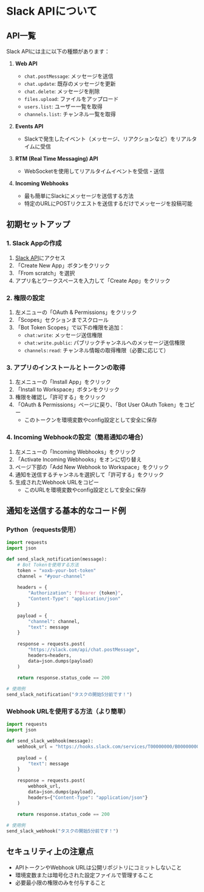 # Slack APIについて

## API一覧
Slack APIには主に以下の種類があります：

1. **Web API**
   - `chat.postMessage`: メッセージを送信
   - `chat.update`: 既存のメッセージを更新
   - `chat.delete`: メッセージを削除
   - `files.upload`: ファイルをアップロード
   - `users.list`: ユーザー一覧を取得
   - `channels.list`: チャンネル一覧を取得

2. **Events API**
   - Slackで発生したイベント（メッセージ、リアクションなど）をリアルタイムに受信

3. **RTM (Real Time Messaging) API**
   - WebSocketを使用してリアルタイムイベントを受信・送信

4. **Incoming Webhooks**
   - 最も簡単にSlackにメッセージを送信する方法
   - 特定のURLにPOSTリクエストを送信するだけでメッセージを投稿可能

## 初期セットアップ

### 1. Slack Appの作成
1. [Slack API](https://api.slack.com/apps)にアクセス
2. 「Create New App」ボタンをクリック
3. 「From scratch」を選択
4. アプリ名とワークスペースを入力して「Create App」をクリック

### 2. 権限の設定
1. 左メニューの「OAuth & Permissions」をクリック
2. 「Scopes」セクションまでスクロール
3. 「Bot Token Scopes」で以下の権限を追加：
   - `chat:write`: メッセージ送信権限
   - `chat:write.public`: パブリックチャンネルへのメッセージ送信権限
   - `channels:read`: チャンネル情報の取得権限（必要に応じて）

### 3. アプリのインストールとトークンの取得
1. 左メニューの「Install App」をクリック
2. 「Install to Workspace」ボタンをクリック
3. 権限を確認し「許可する」をクリック
4. 「OAuth & Permissions」ページに戻り、「Bot User OAuth Token」をコピー
   - このトークンを環境変数やconfig設定として安全に保存

### 4. Incoming Webhookの設定（簡易通知の場合）
1. 左メニューの「Incoming Webhooks」をクリック
2. 「Activate Incoming Webhooks」をオンに切り替え
3. ページ下部の「Add New Webhook to Workspace」をクリック
4. 通知を送信するチャンネルを選択して「許可する」をクリック
5. 生成されたWebhook URLをコピー
   - このURLを環境変数やconfig設定として安全に保存

## 通知を送信する基本的なコード例

### Python（requests使用）

```python
import requests
import json

def send_slack_notification(message):
    # Bot Tokenを使用する方法
    token = "xoxb-your-bot-token"
    channel = "#your-channel"
    
    headers = {
        "Authorization": f"Bearer {token}",
        "Content-Type": "application/json"
    }
    
    payload = {
        "channel": channel,
        "text": message
    }
    
    response = requests.post(
        "https://slack.com/api/chat.postMessage",
        headers=headers,
        data=json.dumps(payload)
    )
    
    return response.status_code == 200

# 使用例
send_slack_notification("タスクの開始5分前です！")
```

### Webhook URLを使用する方法（より簡単）

```python
import requests
import json

def send_slack_webhook(message):
    webhook_url = "https://hooks.slack.com/services/T00000000/B00000000/XXXXXXXXXXXXXXXXXXXXXXXX"
    
    payload = {
        "text": message
    }
    
    response = requests.post(
        webhook_url,
        data=json.dumps(payload),
        headers={"Content-Type": "application/json"}
    )
    
    return response.status_code == 200

# 使用例
send_slack_webhook("タスクの開始5分前です！")
```

## セキュリティ上の注意点
- APIトークンやWebhook URLは公開リポジトリにコミットしないこと
- 環境変数または暗号化された設定ファイルで管理すること
- 必要最小限の権限のみを付与すること
